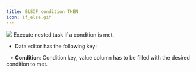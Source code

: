 ```yaml
---
title: ELSIF condition THEN
icon: if_else.gif
---
```


<img src="/static/images/icons/if_else.gif" /> Execute nested task if a condition is met. 

* Data editor has the following key: <br />

&nbsp; &nbsp;• **Condition**: Condition key, value column has to be filled with the desired condition to met.


